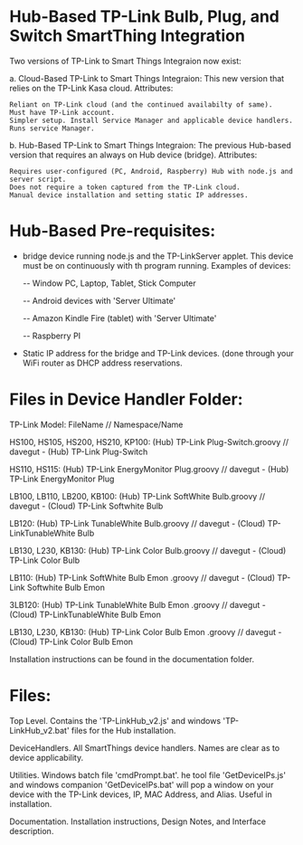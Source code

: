 # Hub-Based TP-Link Bulb, Plug, and Switch SmartThing Integration

Two versions of TP-Link to Smart Things Integraion now exist:

a. Cloud-Based TP-Link to Smart Things Integraion: This new version that relies on the TP-Link Kasa cloud. Attributes:

    Reliant on TP-Link cloud (and the continued availabilty of same).
    Must have TP-Link account.
    Simpler setup. Install Service Manager and applicable device handlers. Runs service Manager.

b. Hub-Based TP-Link to Smart Things Integraion: The previous Hub-based version that requires an always on Hub device (bridge). Attributes:

    Requires user-configured (PC, Android, Raspberry) Hub with node.js and server script.
    Does not require a token captured from the TP-Link cloud.
    Manual device installation and setting static IP addresses.

# Hub-Based Pre-requisites:
-  bridge device running node.js and the TP-LinkServer applet.  This device must be on continuously with th program running.  Examples of devices:

   --  Window PC, Laptop, Tablet, Stick Computer
   
   -- Android devices with 'Server Ultimate'
   
   -- Amazon Kindle Fire (tablet) with 'Server Ultimate'
   
   --  Raspberry PI
-  Static IP address for the bridge and TP-Link devices.  (done through your WiFi router as DHCP address reservations.

# Files in Device Handler Folder:
TP-Link Model: FileName // Namespace/Name

HS100, HS105, HS200, HS210, KP100: (Hub) TP-Link Plug-Switch.groovy // davegut - (Hub) TP-Link Plug-Switch

HS110, HS115: (Hub) TP-Link EnergyMonitor Plug.groovy // davegut - (Hub) TP-Link EnergyMonitor Plug

LB100, LB110, LB200, KB100: (Hub) TP-Link SoftWhite Bulb.groovy // davegut - (Cloud) TP-Link Softwhite Bulb

LB120: (Hub) TP-Link TunableWhite Bulb.groovy // davegut - (Cloud) TP-LinkTunableWhite Bulb

LB130, L230, KB130: (Hub) TP-Link Color Bulb.groovy // davegut - (Cloud) TP-Link Color Bulb

LB110: (Hub) TP-Link SoftWhite Bulb Emon .groovy // davegut - (Cloud) TP-Link Softwhite Bulb Emon

3LB120: (Hub) TP-Link TunableWhite Bulb Emon .groovy // davegut - (Cloud) TP-LinkTunableWhite Bulb Emon

LB130, L230, KB130: (Hub) TP-Link Color Bulb Emon .groovy // davegut - (Cloud) TP-Link Color Bulb Emon

Installation instructions can be found in the documentation folder.

# Files:
Top Level.  Contains the 'TP-LinkHub_v2.js' and windows 'TP-LinkHub_v2.bat' files for the Hub installation.

DeviceHandlers.  All SmartThings device handlers.  Names are clear as to device applicability.

Utilities.  Windows batch file 'cmdPrompt.bat'.  he tool file 'GetDeviceIPs.js' and windows companion 'GetDeviceIPs.bat' will pop a window on your device with the TP-Link devices, IP, MAC Address, and Alias.  Useful in installation.

Documentation.  Installation instructions, Design Notes, and Interface description.

